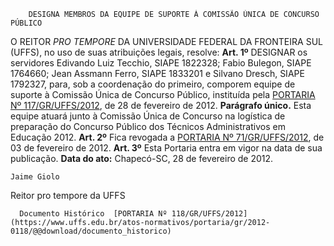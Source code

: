         DESIGNA MEMBROS DA EQUIPE DE SUPORTE À COMISSÃO ÚNICA DE CONCURSO PÚBLICO  

 O REITOR *PRO TEMPORE*  DA UNIVERSIDADE FEDERAL DA FRONTEIRA SUL (UFFS), no uso de suas atribuições legais, resolve:   **Art. 1º**  DESIGNAR os servidores Edivando Luiz Tecchio, SIAPE 1822328; Fabio Bulegon, SIAPE 1764660; Jean Assmann Ferro, SIAPE 1833201 e Silvano Dresch, SIAPE 1792327, para, sob a coordenação do primeiro, comporem equipe de suporte à Comissão Única de Concurso Público, instituída pela [PORTARIA Nº 117/GR/UFFS/2012](https://www.uffs.edu.br/atos-normativos/portaria/gr/2012-0117), de 28 de fevereiro de 2012. **Parágrafo único.**  Esta equipe atuará junto à Comissão Única de Concurso na logística de preparação do Concurso Público dos Técnicos Administrativos em Educação 2012.   **Art. 2º**  Fica revogada a [PORTARIA Nº 71/GR/UFFS/2012](https://www.uffs.edu.br/atos-normativos/portaria/gr/2012-0071), de 03 de fevereiro de 2012.   **Art. 3º**  Esta Portaria entra em vigor na data de sua publicação.        **Data do ato:** Chapecó-SC, 28 de fevereiro de 2012.   
 

    Jaime Giolo   
 Reitor pro tempore da UFFS 

      Documento Histórico  [PORTARIA Nº 118/GR/UFFS/2012](https://www.uffs.edu.br/atos-normativos/portaria/gr/2012-0118/@@download/documento_historico)     
      
